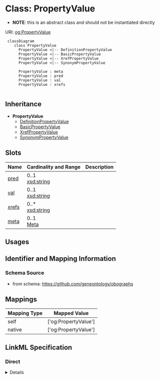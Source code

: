 # Class: PropertyValue


* __NOTE__: this is an abstract class and should not be instantiated directly



URI: [og:PropertyValue](https://github.com/geneontology/obographs/PropertyValue)




```{mermaid}
 classDiagram
    class PropertyValue
      PropertyValue <|-- DefinitionPropertyValue
      PropertyValue <|-- BasicPropertyValue
      PropertyValue <|-- XrefPropertyValue
      PropertyValue <|-- SynonymPropertyValue
      
      PropertyValue : meta
      PropertyValue : pred
      PropertyValue : val
      PropertyValue : xrefs
      
```





## Inheritance
* **PropertyValue**
    * [DefinitionPropertyValue](DefinitionPropertyValue.md)
    * [BasicPropertyValue](BasicPropertyValue.md)
    * [XrefPropertyValue](XrefPropertyValue.md)
    * [SynonymPropertyValue](SynonymPropertyValue.md)



## Slots

| Name | Cardinality and Range  | Description  |
| ---  | ---  | --- |
| [pred](pred.md) | 0..1 <br/> [xsd:string](http://www.w3.org/2001/XMLSchema#string)  |   |
| [val](val.md) | 0..1 <br/> [xsd:string](http://www.w3.org/2001/XMLSchema#string)  |   |
| [xrefs](xrefs.md) | 0..* <br/> [xsd:string](http://www.w3.org/2001/XMLSchema#string)  |   |
| [meta](meta.md) | 0..1 <br/> [Meta](Meta.md)  |   |


## Usages



## Identifier and Mapping Information







### Schema Source


* from schema: https://github.com/geneontology/obographs







## Mappings

| Mapping Type | Mapped Value |
| ---  | ---  |
| self | ['og:PropertyValue'] |
| native | ['og:PropertyValue'] |


## LinkML Specification

<!-- TODO: investigate https://stackoverflow.com/questions/37606292/how-to-create-tabbed-code-blocks-in-mkdocs-or-sphinx -->

### Direct

<details>
```yaml
name: PropertyValue
from_schema: https://github.com/geneontology/obographs
rank: 1000
abstract: true
slots:
- pred
- val
- xrefs
- meta

```
</details>

### Induced

<details>
```yaml
name: PropertyValue
from_schema: https://github.com/geneontology/obographs
rank: 1000
abstract: true
attributes:
  pred:
    name: pred
    from_schema: https://github.com/geneontology/obographs
    rank: 1000
    alias: pred
    owner: PropertyValue
    domain_of:
    - Edge
    - SynonymPropertyValue
    - PropertyValue
    range: string
  val:
    name: val
    from_schema: https://github.com/geneontology/obographs
    rank: 1000
    alias: val
    owner: PropertyValue
    domain_of:
    - PropertyValue
    range: string
  xrefs:
    name: xrefs
    from_schema: https://github.com/geneontology/obographs
    rank: 1000
    multivalued: true
    alias: xrefs
    owner: PropertyValue
    domain_of:
    - Meta
    - PropertyValue
    range: string
  meta:
    name: meta
    from_schema: https://github.com/geneontology/obographs
    rank: 1000
    alias: meta
    owner: PropertyValue
    domain_of:
    - GraphDocument
    - Graph
    - Node
    - PropertyValue
    - Axiom
    range: Meta

```
</details>